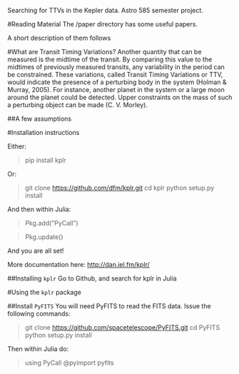 Searching for TTVs in the Kepler data. Astro 585 semester project.


#Reading Material
The /paper directory has some useful papers.

A short description of them follows


#What are Transit Timing Variations?
Another quantity that can be measured is the midtime of the transit. By comparing
this value to the midtimes of previously measured transits, any variability in the period can
be constrained. These variations, called Transit Timing Variations or TTV, would indicate
the presence of a perturbing body in the system (Holman & Murray, 2005). For instance,
another planet in the system or a large moon around the planet could be detected. Upper
constraints on the mass of such a perturbing object can be made (C. V. Morley).

##A few assumptions




#Installation instructions

Either:
> pip install kplr 

Or:
>git clone https://github.com/dfm/kplr.git
>cd kplr
>python setup.py install 

And then within Julia:

> Pkg.add("PyCall")

> Pkg.update()

And you are all set!

More documentation here: http://dan.iel.fm/kplr/ 

##Installing `kplr`
Go to Github, and search for kplr in Julia


#Using the `kplr` package

##Install `PyFITS`
You will need PyFITS to read the FITS data. 
Issue the following commands:
> git clone https://github.com/spacetelescope/PyFITS.git 
> cd PyFITS
> python setup.py install

Then within Julia do:
> using PyCall
> @pyimport pyfits
